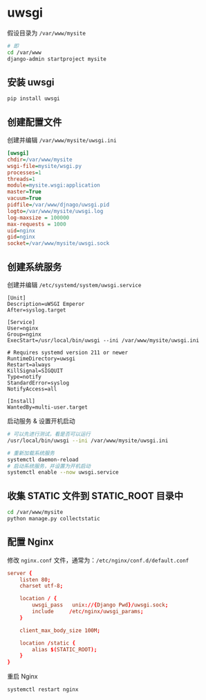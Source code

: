 # uwsgi

假设目录为 `/var/www/mysite`

```sh
# 即
cd /var/www
django-admin startproject mysite
```

## 安装 uwsgi

```sh
pip install uwsgi
```

## 创建配置文件

创建并编辑 `/var/www/mysite/uwsgi.ini`

```ini
[uwsgi]
chdir=/var/www/mysite
wsgi-file=mysite/wsgi.py
processes=1
threads=1
module=mysite.wsgi:application
master=True
vacuum=True
pidfile=/var/www/djnago/uwsgi.pid
logto=/var/www/mysite/uwsgi.log
log-maxsize = 100000
max-requests = 1000
uid=nginx
gid=nginx
socket=/var/www/mysite/uwsgi.sock
```

## 创建系统服务

创建并编辑 `/etc/systemd/system/uwsgi.service`

```service
[Unit]
Description=uWSGI Emperor
After=syslog.target

[Service]
User=nginx
Group=nginx
ExecStart=/usr/local/bin/uwsgi --ini /var/www/mysite/uwsgi.ini

# Requires systemd version 211 or newer
RuntimeDirectory=uwsgi
Restart=always
KillSignal=SIGQUIT
Type=notify
StandardError=syslog
NotifyAccess=all

[Install]
WantedBy=multi-user.target
```

启动服务 & 设置开机启动

```sh
# 可以先进行测试，看是否可以运行
/usr/local/bin/uwsgi --ini /var/www/mysite/uwsgi.ini

# 重新加载系统服务
systemctl daemon-reload
# 启动系统服务，并设置为开机启动
systemctl enable --now uwsgi.service
```

## 收集 STATIC 文件到 STATIC_ROOT 目录中

```sh
cd /var/www/mysite
python manage.py collectstatic
```

## 配置 Nginx

修改 `nginx.conf` 文件，通常为：`/etc/nginx/conf.d/default.conf`

```conf
server {
    listen 80;
    charset utf-8;

    location / {
        uwsgi_pass   unix://{Django Pwd}/uwsgi.sock;
        include     /etc/nginx/uwsgi_params;
    }

    client_max_body_size 100M;

    location /static {
        alias $(STATIC_ROOT);
    }
}
```

重启 Nginx

```sh
systemctl restart nginx
```
